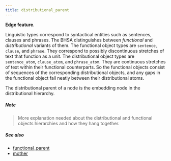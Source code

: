 ```yaml
---
title: distributional_parent
---
```


**Edge feature**.

Linguistic types correspond to syntactical entities such as sentences, clauses
and phrases. The BHSA distinguishes between *functional* and *distributional*
variants of them. The functional object types are `sentence`, `clause`, and
`phrase`. They correspond to possibly discontinuous stretches of text that
function as a unit. The distributional object types are `sentence_atom`,
`clause_atom`, and `phrase_atom`. They are continuous stretches of text within
their functional counterparts. So the functional objects consist of sequences of
the corresponding distributional objects, and any gaps in the functional object
fall neatly between their distributional atoms.

The distributional parent of a node is the embedding node in the distributional
hierarchy.

##### Note #####

> More explanation needed about the distributional and functional objects
> hierarchies and how they hang together.

##### See also #####

*   [functional_parent](functional_parent)
*   [mother](mother)

